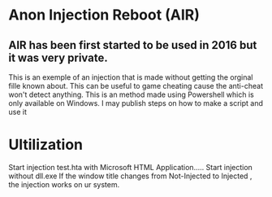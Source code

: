 # Anon Injection Reboot (AIR)
AIR has been first started to be used in 2016 but it was very private.
--
This is an exemple of an injection that is made without getting the orginal fille known about. This can be useful to game cheating cause the anti-cheat won't detect anything.
This is an method made using Powershell which is only available on Windows.
I may publish steps on how to make a script and use it
# Ultilization
Start injection test.hta with Microsoft HTML Application..... 
Start injection without dll.exe
If the window title changes from Not-Injected to Injected , the injection works on ur system.

